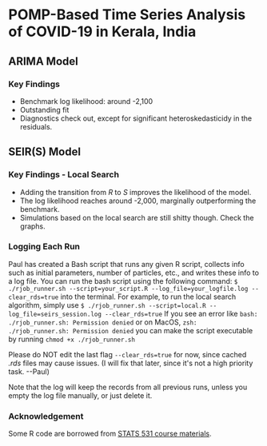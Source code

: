 # POMP-Based Time Series Analysis of COVID-19 in Kerala, India

## ARIMA Model

### Key Findings
+ Benchmark log likelihood: around -2,100
+ Outstanding fit
+ Diagnostics check out, except for significant heteroskedasticidy in the residuals. 

## SEIR(S) Model

### Key Findings - Local Search
+ Adding the transition from *R* to *S* improves the likelihood of the model.
+ The log likelihood reaches around -2,000, marginally outperforming the benchmark.
+ Simulations based on the local search are still shitty though. Check the graphs.

### Logging Each Run
Paul has created a Bash script that runs any given R script, collects info such as initial parameters, number of particles, etc., and writes
these info to a log file. You can run the bash script using the following command:
`$ ./rjob_runner.sh --script=your_script.R --log_file=your_logfile.log --clear_rds=true`
into the terminal. For example, to run the local search algorithm, simply use
`$ ./rjob_runner.sh --script=local.R --log_file=seirs_session.log --clear_rds=true`
If you see an error like
`bash: ./rjob_runner.sh: Permission denied`
or on MacOS,
`zsh: ./rjob_runner.sh: Permission denied`
you can make the script executable by running 
`chmod +x ./rjob_runner.sh`

Please do NOT edit the last flag `--clear_rds=true` for now, since cached *.rds* files may cause issues. (I will fix that later, since it's not a high priority task. --Paul) 

Note that the log will keep the records from all previous runs, unless you empty the log file manually, or just delete it.

### Acknowledgement
Some R code are borrowed from [STATS 531 course materials](https://ionides.github.io/531w25/). 
